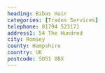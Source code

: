 ```yaml
---
heading: Bibas Hair
categories: [Trades Services]
telephone: 01794 523171
address1: 54 The Hundred
city: Romsey
county: Hampshire
country: UK
postcode: SO51 8BX
---
```

